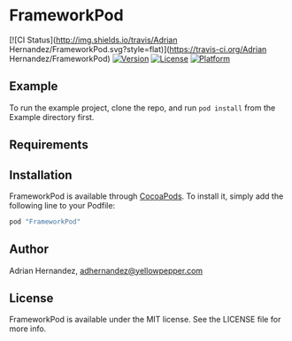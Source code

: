 # FrameworkPod

[![CI Status](http://img.shields.io/travis/Adrian Hernandez/FrameworkPod.svg?style=flat)](https://travis-ci.org/Adrian Hernandez/FrameworkPod)
[![Version](https://img.shields.io/cocoapods/v/FrameworkPod.svg?style=flat)](http://cocoapods.org/pods/FrameworkPod)
[![License](https://img.shields.io/cocoapods/l/FrameworkPod.svg?style=flat)](http://cocoapods.org/pods/FrameworkPod)
[![Platform](https://img.shields.io/cocoapods/p/FrameworkPod.svg?style=flat)](http://cocoapods.org/pods/FrameworkPod)

## Example

To run the example project, clone the repo, and run `pod install` from the Example directory first.

## Requirements

## Installation

FrameworkPod is available through [CocoaPods](http://cocoapods.org). To install
it, simply add the following line to your Podfile:

```ruby
pod "FrameworkPod"
```

## Author

Adrian Hernandez, adhernandez@yellowpepper.com

## License

FrameworkPod is available under the MIT license. See the LICENSE file for more info.
